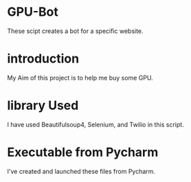 # GPU-Bot
These scipt creates a bot for a specific website. 
# introduction   
My Aim of this project is to help me buy some GPU. 
# library Used 
I have used Beautifulsoup4, Selenium, and Twilio in this script.
# Executable from Pycharm 
I've created and launched these files from Pycharm.
